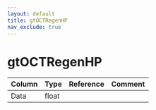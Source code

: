 ```yaml
---
layout: default
title: gtOCTRegenHP
nav_exclude: true
---
```

# gtOCTRegenHP

| Column | Type | Reference | Comment |
|--------|------|-----------|---------|
|Data|float|||
